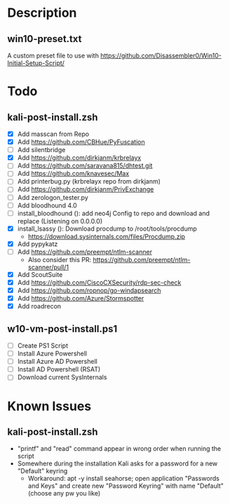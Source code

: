 # Description
## win10-preset.txt 
A custom preset file to use with https://github.com/Disassembler0/Win10-Initial-Setup-Script/

# Todo
## kali-post-install.zsh
- [X] Add masscan from Repo
- [X] Add https://github.com/CBHue/PyFuscation
- [ ] Add silentbridge
- [X] Add https://github.com/dirkjanm/krbrelayx
- [ ] Add https://github.com/saravana815/dhtest.git
- [ ] Add https://github.com/knavesec/Max
- [ ] Add printerbug.py (krbrelayx repo from dirkjanm)
- [ ] Add https://github.com/dirkjanm/PrivExchange
- [ ] Add zerologon_tester.py
- [ ] Add bloodhound 4.0
- [ ] install_bloodhound (): add neo4j Config to repo and download and replace (Listening on 0.0.0.0)
- [X] install_lsassy (): Download procdump to /root/tools/procdump
    - https://download.sysinternals.com/files/Procdump.zip
- [X] Add pypykatz
- [ ] Add https://github.com/preempt/ntlm-scanner
  - Also consider this PR: https://github.com/preempt/ntlm-scanner/pull/1
- [X] Add ScoutSuite
- [X] Add https://github.com/CiscoCXSecurity/rdp-sec-check
- [X] Add https://github.com/ropnop/go-windapsearch 
- [X] Add https://github.com/Azure/Stormspotter
- [X] Add roadrecon

## w10-vm-post-install.ps1
- [ ] Create PS1 Script
- [ ] Install Azure Powershell
- [ ] Install Azure AD Powershell
- [ ] Install AD Powershell (RSAT)
- [ ] Download current SysInternals

# Known Issues
## kali-post-install.zsh
- "printf" and "read" command appear in wrong order when running the script
- Somewhere during the installation Kali asks for a password for a new "Default" keyring
  - Workaround: apt -y install seahorse; open application "Passwords and Keys" and create new "Password Keyring" with name "Default" (choose any pw you like)
